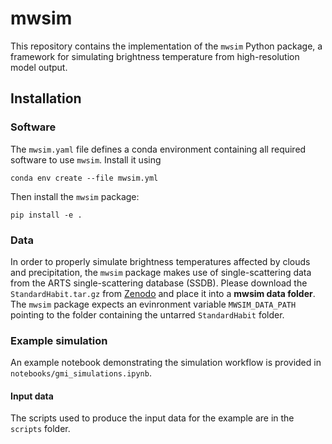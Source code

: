 # mwsim

This repository contains the implementation of the ``mwsim`` Python package, a framework for simulating brightness temperature from high-resolution model output.

## Installation

### Software

The ``mwsim.yaml`` file defines a conda environment containing all required software to use ``mwsim``. Install it using

``` shellsession
conda env create --file mwsim.yml
```

Then install the ``mwsim`` package:

``` shellsession
pip install -e .
```

### Data

In order to properly simulate brightness temperatures affected by clouds and precipitation, the ``mwsim`` package makes use of single-scattering data from the ARTS single-scattering database (SSDB). Please download the ``StandardHabit.tar.gz`` from [Zenodo](https://zenodo.org/records/1175573) and place it into a **mwsim data folder**. The ``mwsim`` package expects an evinronment variable ``MWSIM_DATA_PATH`` pointing to the folder containing the untarred ``StandardHabit`` folder.


### Example simulation

An example notebook demonstrating the simulation workflow is provided in ``notebooks/gmi_simulations.ipynb``.


#### Input data

The scripts used to produce the input data for the example are in the ``scripts`` folder.
